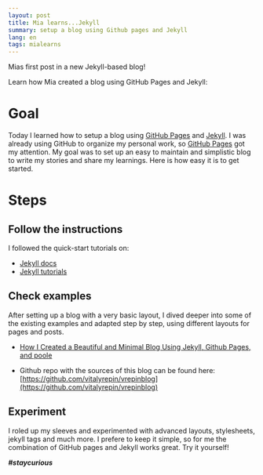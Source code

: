 ```yaml
---
layout: post
title: Mia learns...Jekyll
summary: setup a blog using Github pages and Jekyll
lang: en
tags: mialearns
---
```


<div class="message">
Mias first post in a new Jekyll-based blog!
</div>

Learn how Mia created a blog using GitHub Pages and Jekyll:

# Goal
Today I learned how to setup a blog using [GitHub Pages](https://pages.github.com/) and [Jekyll](http://jekyllrb.com/).
I was already using GitHub to organize my personal work, so [GitHub Pages](https://pages.github.com/) got my attention.
My goal was to set up an easy to maintain and simplistic blog to write my stories and share my learnings. 
Here is how easy it is to get started.

# Steps
## Follow the instructions

I followed the quick-start tutorials on:

* [Jekyll docs](http://jekyllrb.com/docs/home/)
* [Jekyll tutorials](https://jekyllrb.com/docs/step-by-step/01-setup/)

## Check examples

After setting up a blog with a very basic layout, I dived deeper into some of the existing examples and adapted 
step by step, using different layouts for pages and posts.

* [How I Created a Beautiful and Minimal Blog Using Jekyll, Github Pages, and poole](http://joshualande.com/jekyll-github-pages-poole)

* Github repo with the sources of this blog can be found here: [https://github.com/vitalyrepin/vrepinblog](https://github.com/vitalyrepin/vrepinblog)

## Experiment

I roled up my sleeves and experimented with advanced layouts, stylesheets, jekyll tags and much more.
I prefere to keep it simple, so for me the combination of GitHub pages and Jekyll works great.
Try it yourself!

**_#staycurious_**

